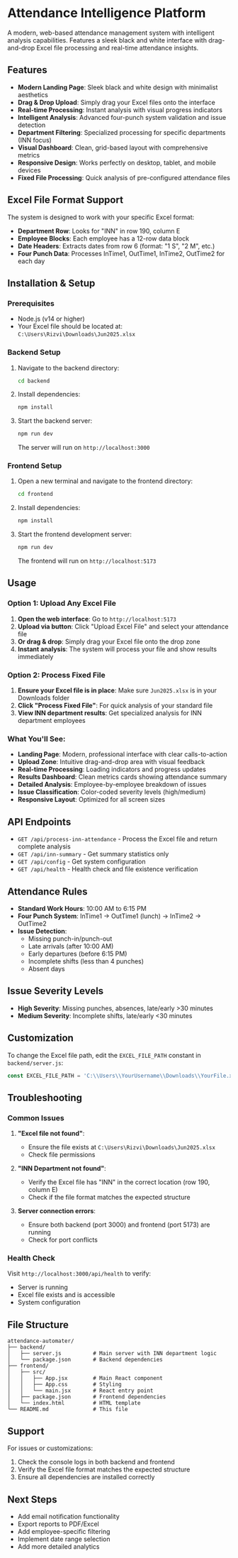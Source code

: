 # Attendance Intelligence Platform

A modern, web-based attendance management system with intelligent analysis capabilities. Features a sleek black and white interface with drag-and-drop Excel file processing and real-time attendance insights.

## Features

- **Modern Landing Page**: Sleek black and white design with minimalist aesthetics
- **Drag & Drop Upload**: Simply drag your Excel files onto the interface
- **Real-time Processing**: Instant analysis with visual progress indicators  
- **Intelligent Analysis**: Advanced four-punch system validation and issue detection
- **Department Filtering**: Specialized processing for specific departments (INN focus)
- **Visual Dashboard**: Clean, grid-based layout with comprehensive metrics
- **Responsive Design**: Works perfectly on desktop, tablet, and mobile devices
- **Fixed File Processing**: Quick analysis of pre-configured attendance files

## Excel File Format Support

The system is designed to work with your specific Excel format:
- **Department Row**: Looks for "INN" in row 190, column E
- **Employee Blocks**: Each employee has a 12-row data block
- **Date Headers**: Extracts dates from row 6 (format: "1 S", "2 M", etc.)
- **Four Punch Data**: Processes InTime1, OutTime1, InTime2, OutTime2 for each day

## Installation & Setup

### Prerequisites
- Node.js (v14 or higher)
- Your Excel file should be located at: `C:\Users\Rizvi\Downloads\Jun2025.xlsx`

### Backend Setup
1. Navigate to the backend directory:
   ```cmd
   cd backend
   ```

2. Install dependencies:
   ```cmd
   npm install
   ```

3. Start the backend server:
   ```cmd
   npm run dev
   ```
   
   The server will run on `http://localhost:3000`

### Frontend Setup
1. Open a new terminal and navigate to the frontend directory:
   ```cmd
   cd frontend
   ```

2. Install dependencies:
   ```cmd
   npm install
   ```

3. Start the frontend development server:
   ```cmd
   npm run dev
   ```
   
   The frontend will run on `http://localhost:5173`

## Usage

### Option 1: Upload Any Excel File
1. **Open the web interface**: Go to `http://localhost:5173`
2. **Upload via button**: Click "Upload Excel File" and select your attendance file
3. **Or drag & drop**: Simply drag your Excel file onto the drop zone
4. **Instant analysis**: The system will process your file and show results immediately

### Option 2: Process Fixed File
1. **Ensure your Excel file is in place**: Make sure `Jun2025.xlsx` is in your Downloads folder
2. **Click "Process Fixed File"**: For quick analysis of your standard file
3. **View INN department results**: Get specialized analysis for INN department employees

### What You'll See:
- **Landing Page**: Modern, professional interface with clear calls-to-action
- **Upload Zone**: Intuitive drag-and-drop area with visual feedback
- **Real-time Processing**: Loading indicators and progress updates
- **Results Dashboard**: Clean metrics cards showing attendance summary
- **Detailed Analysis**: Employee-by-employee breakdown of issues
- **Issue Classification**: Color-coded severity levels (high/medium)
- **Responsive Layout**: Optimized for all screen sizes

## API Endpoints

- `GET /api/process-inn-attendance` - Process the Excel file and return complete analysis
- `GET /api/inn-summary` - Get summary statistics only
- `GET /api/config` - Get system configuration
- `GET /api/health` - Health check and file existence verification

## Attendance Rules

- **Standard Work Hours**: 10:00 AM to 6:15 PM
- **Four Punch System**: InTime1 → OutTime1 (lunch) → InTime2 → OutTime2
- **Issue Detection**:
  - Missing punch-in/punch-out
  - Late arrivals (after 10:00 AM)
  - Early departures (before 6:15 PM)
  - Incomplete shifts (less than 4 punches)
  - Absent days

## Issue Severity Levels

- **High Severity**: Missing punches, absences, late/early >30 minutes
- **Medium Severity**: Incomplete shifts, late/early <30 minutes

## Customization

To change the Excel file path, edit the `EXCEL_FILE_PATH` constant in `backend/server.js`:

```javascript
const EXCEL_FILE_PATH = 'C:\\Users\\YourUsername\\Downloads\\YourFile.xlsx';
```

## Troubleshooting

### Common Issues

1. **"Excel file not found"**: 
   - Ensure the file exists at `C:\Users\Rizvi\Downloads\Jun2025.xlsx`
   - Check file permissions

2. **"INN Department not found"**:
   - Verify the Excel file has "INN" in the correct location (row 190, column E)
   - Check if the file format matches the expected structure

3. **Server connection errors**:
   - Ensure both backend (port 3000) and frontend (port 5173) are running
   - Check for port conflicts

### Health Check

Visit `http://localhost:3000/api/health` to verify:
- Server is running
- Excel file exists and is accessible
- System configuration

## File Structure

```
attendance-automater/
├── backend/
│   ├── server.js          # Main server with INN department logic
│   └── package.json       # Backend dependencies
├── frontend/
│   ├── src/
│   │   ├── App.jsx        # Main React component
│   │   ├── App.css        # Styling
│   │   └── main.jsx       # React entry point
│   ├── package.json       # Frontend dependencies
│   └── index.html         # HTML template
└── README.md              # This file
```

## Support

For issues or customizations:
1. Check the console logs in both backend and frontend
2. Verify the Excel file format matches the expected structure
3. Ensure all dependencies are installed correctly

## Next Steps

- Add email notification functionality
- Export reports to PDF/Excel
- Add employee-specific filtering
- Implement date range selection
- Add more detailed analytics
